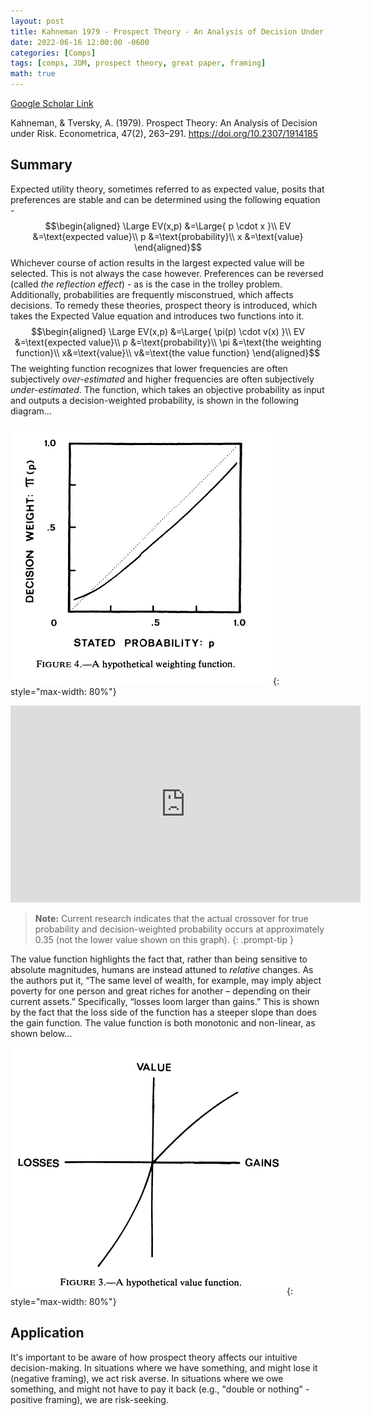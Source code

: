 ```yaml
---
layout: post
title: Kahneman 1979 - Prospect Theory - An Analysis of Decision Under Risk
date: 2022-06-16 12:00:00 -0600
categories: [Comps]
tags: [comps, JDM, prospect theory, great paper, framing]
math: true
---
```


[Google Scholar Link](https://scholar.google.com/scholar?hl=en&as_sdt=0%2C45&q=prospect+theory+an+analysis+of+decision+under+risk&btnG=)

Kahneman, & Tversky, A. (1979). Prospect Theory: An Analysis of Decision under Risk. Econometrica, 47(2), 263–291. https://doi.org/10.2307/1914185

## Summary
Expected utility theory, sometimes referred to as expected value, posits that preferences are stable and can be determined using the following equation - 
$$\begin{aligned}
\Large EV(x,p) &=\Large{ p \cdot x }\\
EV &=\text{expected value}\\
p &=\text{probability}\\
x &=\text{value}
\end{aligned}$$
Whichever course of action results in the largest expected value will be selected.  This is not always the case however.  Preferences can be reversed (called _the reflection effect_) - as is the case in the trolley problem.  Additionally, probabilities are frequently misconstrued, which affects decisions.  To remedy these theories, prospect theory is introduced, which takes the Expected Value equation and introduces two functions into it.
$$\begin{aligned}
\Large EV(x,p) &=\Large{ \pi(p) \cdot v(x) }\\
EV &=\text{expected value}\\
p &=\text{probability}\\
\pi &=\text{the weighting function}\\
x&=\text{value}\\
v&=\text{the value function}
\end{aligned}$$
The weighting function recognizes that lower frequencies are often subjectively _over-estimated_ and higher frequencies are often subjectively _under-estimated_.  The function, which takes an objective probability as input and outputs a decision-weighted probability, is shown in the following diagram…

![Weighting Function](/images/Kahneman1979-ProspectTheory2.png){: style="max-width: 80%"}

<iframe width="560" height="315" src="https://www.youtube.com/embed/nFTRwD85AQ4" title="YouTube video player" frameborder="0" allow="accelerometer; autoplay; clipboard-write; encrypted-media; gyroscope; picture-in-picture" allowfullscreen></iframe>

>**Note:** Current research indicates that the actual crossover for true probability and decision-weighted probability occurs at approximately 0.35 (not the lower value shown on this graph). {: .prompt-tip }

The value function highlights the fact that, rather than being sensitive to absolute magnitudes, humans are instead attuned to _relative_ changes.  As the authors put it, “The same level of wealth, for example, may imply abject poverty for one person and great riches for another – depending on their current assets.”  Specifically, “losses loom larger than gains.”  This is shown by the fact that the loss side of the function has a steeper slope than does the gain function.  The value function is both monotonic and  non-linear, as shown below…

![Weighting Function](/images/Kahneman1979-ProspectTheory.png){: style="max-width: 80%"}

## Application
It's important to be aware of how prospect theory affects our intuitive decision-making.  In situations where we have something, and might lose it (negative framing), we act risk averse.  In situations where we owe something, and might not have to pay it back (e.g., "double or nothing" - positive framing), we are risk-seeking.